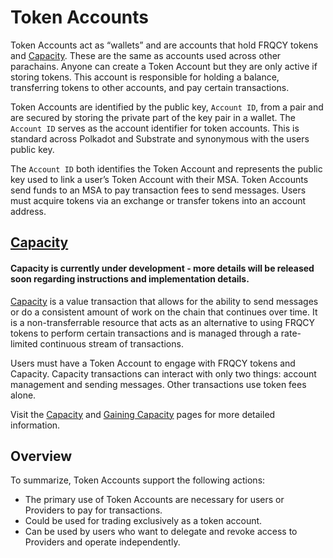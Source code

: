 # Token Accounts

Token Accounts act as “wallets” and are accounts that hold FRQCY tokens and [Capacity](#capacity). 
These are the same as accounts used across other parachains. 
Anyone can create a Token Account but they are only active if storing tokens. 
This account is responsible for holding a balance, transferring tokens to other accounts, and pay certain transactions. 

Token Accounts are identified by the public key, `Account ID`, from a pair and are secured by storing the private part of the key pair in a wallet. 
The `Account ID` serves as the account identifier for token accounts. 
This is standard across Polkadot and Substrate and synonymous with the users public key. 
 
The `Account ID` both identifies the Token Account and represents the public key used to link a user’s Token Account with their MSA. 
Token Accounts send funds to an MSA to pay transaction fees to send messages. 
Users must acquire tokens via an exchange or transfer tokens into an account address.

## [Capacity](Basics/Capacity.md)

#### Capacity is currently under development - more details will be released soon regarding instructions and implementation details.

[Capacity](#capacity) is a value transaction that allows for the ability to send messages or do a consistent amount of work on the chain that continues over time. 
It is a non-transferrable resource that acts as an alternative to using FRQCY tokens to perform certain transactions and is managed through a rate-limited continuous stream of transactions.
 
Users must have a Token Account to engage with FRQCY tokens and Capacity. 
Capacity transactions can interact with only two things: account management and sending messages. 
Other transactions use token fees alone.

Visit the [Capacity](Basics/Capacity.md) and [Gaining Capacity](Basics/GainingCapacity.md) pages for more detailed information. 

## Overview
To summarize, Token Accounts support the following actions:

* The primary use of Token Accounts are necessary for users or Providers to pay for transactions.  
* Could be used for trading exclusively as a token account.
* Can be used by users who want to delegate and revoke access to Providers and operate independently.


